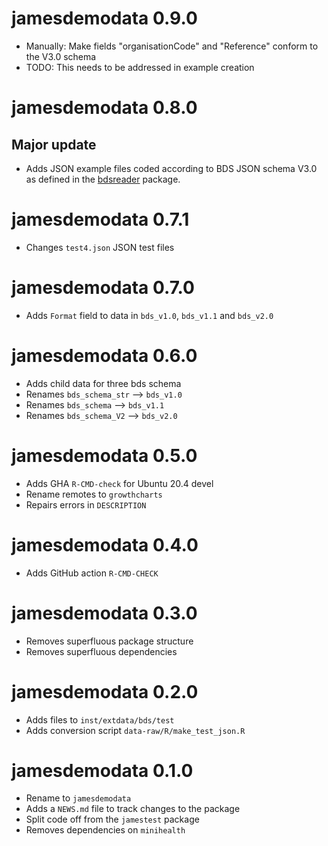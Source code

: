 # jamesdemodata 0.9.0

- Manually: Make fields "organisationCode" and "Reference" conform to the V3.0 schema
- TODO: This needs to be addressed in example creation

# jamesdemodata 0.8.0

## Major update

- Adds JSON example files coded according to BDS JSON schema V3.0 as
defined in the [bdsreader](https://growthcharts.org/bdsreader/) package.

# jamesdemodata 0.7.1

- Changes `test4.json` JSON test files

# jamesdemodata 0.7.0

* Adds `Format` field to data in `bds_v1.0`, `bds_v1.1` and `bds_v2.0`

# jamesdemodata 0.6.0

* Adds child data for three bds schema
* Renames `bds_schema_str` --> `bds_v1.0`
* Renames `bds_schema` --> `bds_v1.1`
* Renames `bds_schema_V2` --> `bds_v2.0`

# jamesdemodata 0.5.0

* Adds GHA `R-CMD-check` for Ubuntu 20.4 devel
* Rename remotes to `growthcharts`
* Repairs errors in `DESCRIPTION`

# jamesdemodata 0.4.0

* Adds GitHub action `R-CMD-CHECK`

# jamesdemodata 0.3.0

* Removes superfluous package structure
* Removes superfluous dependencies

# jamesdemodata 0.2.0

* Adds files to `inst/extdata/bds/test`
* Adds conversion script `data-raw/R/make_test_json.R`

# jamesdemodata 0.1.0

* Rename to `jamesdemodata`
* Adds a `NEWS.md` file to track changes to the package
* Split code off from the `jamestest` package
* Removes dependencies on `minihealth`
